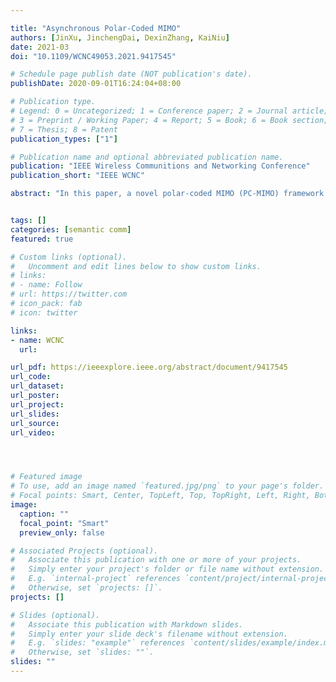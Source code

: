 ```yaml
---

title: "Asynchronous Polar-Coded MIMO"
authors: [JinXu, JinchengDai, DexinZhang, KaiNiu]
date: 2021-03
doi: "10.1109/WCNC49053.2021.9417545"

# Schedule page publish date (NOT publication's date).
publishDate: 2020-09-01T16:24:04+08:00

# Publication type.
# Legend: 0 = Uncategorized; 1 = Conference paper; 2 = Journal article;
# 3 = Preprint / Working Paper; 4 = Report; 5 = Book; 6 = Book section;
# 7 = Thesis; 8 = Patent
publication_types: ["1"]

# Publication name and optional abbreviated publication name.
publication: "IEEE Wireless Communitions and Networking Conference"
publication_short: "IEEE WCNC"

abstract: "In this paper, a novel polar-coded MIMO (PC-MIMO) framework is proposed to enhance the system polar-ization effect so that the transmission reliability is improved. The key idea is asynchronously transmitting coded bits within one block and then spatially coupling multiple blocks by joint antenna mapping. This consequently leads to the enhancement of the polarization diversity among antenna subchannels under finite block length. Combining with binary polar coding, the gain achieved by the antenna subchannel polarization is finally propagated to bit polarized channels. The proposed asynchronous PC-MIMO is proved to be capacity-achieving under infinite block length and to realize performance gain with respect to synchronous PC-MIMO under finite block length."


tags: []
categories: [semantic comm]
featured: true

# Custom links (optional).
#   Uncomment and edit lines below to show custom links.
# links:
# - name: Follow
# url: https://twitter.com
# icon_pack: fab
# icon: twitter

links:
- name: WCNC
  url: 

url_pdf: https://ieeexplore.ieee.org/abstract/document/9417545
url_code: 
url_dataset:
url_poster:
url_project: 
url_slides:
url_source: 
url_video:




# Featured image
# To use, add an image named `featured.jpg/png` to your page's folder. 
# Focal points: Smart, Center, TopLeft, Top, TopRight, Left, Right, BottomLeft, Bottom, BottomRight.
image:
  caption: ""
  focal_point: "Smart"
  preview_only: false

# Associated Projects (optional).
#   Associate this publication with one or more of your projects.
#   Simply enter your project's folder or file name without extension.
#   E.g. `internal-project` references `content/project/internal-project/index.md`.
#   Otherwise, set `projects: []`.
projects: []

# Slides (optional).
#   Associate this publication with Markdown slides.
#   Simply enter your slide deck's filename without extension.
#   E.g. `slides: "example"` references `content/slides/example/index.md`.
#   Otherwise, set `slides: ""`.
slides: ""
---
```

